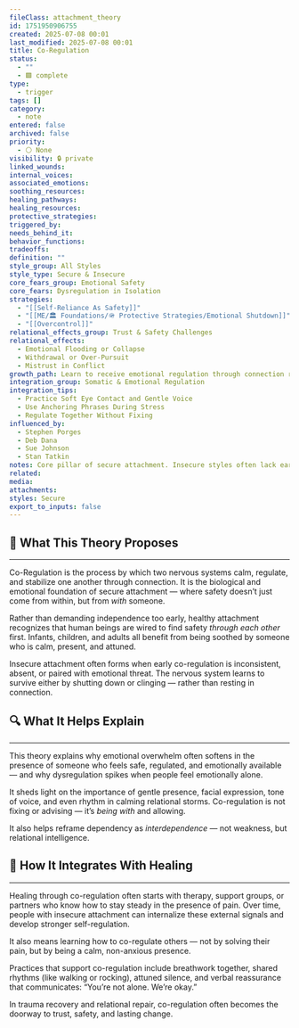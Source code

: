 ```yaml
---
fileClass: attachment_theory
id: 1751950906755
created: 2025-07-08 00:01
last_modified: 2025-07-08 00:01
title: Co-Regulation
status:
  - ""
  - 🟩 complete
type:
  - trigger
tags: []
category:
  - note
entered: false
archived: false
priority:
  - ⚪ None
visibility: 🔒 private
linked_wounds: 
internal_voices: 
associated_emotions: 
soothing_resources: 
healing_pathways: 
healing_resources: 
protective_strategies: 
triggered_by: 
needs_behind_it: 
behavior_functions: 
tradeoffs: 
definition: ""
style_group: All Styles
style_type: Secure & Insecure
core_fears_group: Emotional Safety
core_fears: Dysregulation in Isolation
strategies:
  - "[[Self-Reliance As Safety]]"
  - "[[ME/🏛️ Foundations/🪖 Protective Strategies/Emotional Shutdown]]"
  - "[[Overcontrol]]"
relational_effects_group: Trust & Safety Challenges
relational_effects:
  - Emotional Flooding or Collapse
  - Withdrawal or Over-Pursuit
  - Mistrust in Conflict
growth_path: Learn to receive emotional regulation through connection rather than avoidance, control, or self-isolation. Practice mutual grounding in moments of rupture or overwhelm.
integration_group: Somatic & Emotional Regulation
integration_tips:
  - Practice Soft Eye Contact and Gentle Voice
  - Use Anchoring Phrases During Stress
  - Regulate Together Without Fixing
influenced_by:
  - Stephen Porges
  - Deb Dana
  - Sue Johnson
  - Stan Tatkin
notes: Core pillar of secure attachment. Insecure styles often lack early co-regulation, leading to dysregulated or self-contained strategies for managing distress.
related: 
media: 
attachments: 
styles: Secure
export_to_inputs: false
---
```


## 🧠 What This Theory Proposes
---
Co-Regulation is the process by which two nervous systems calm, regulate, and stabilize one another through connection. It is the biological and emotional foundation of secure attachment — where safety doesn’t just come from within, but from *with* someone.

Rather than demanding independence too early, healthy attachment recognizes that human beings are wired to find safety *through each other* first. Infants, children, and adults all benefit from being soothed by someone who is calm, present, and attuned.

Insecure attachment often forms when early co-regulation is inconsistent, absent, or paired with emotional threat. The nervous system learns to survive either by shutting down or clinging — rather than resting in connection.

## 🔍 What It Helps Explain
---
This theory explains why emotional overwhelm often softens in the presence of someone who feels safe, regulated, and emotionally available — and why dysregulation spikes when people feel emotionally alone.

It sheds light on the importance of gentle presence, facial expression, tone of voice, and even rhythm in calming relational storms. Co-regulation is not fixing or advising — it’s *being with* and allowing.

It also helps reframe dependency as *interdependence* — not weakness, but relational intelligence.

## 🧩 How It Integrates With Healing
---
Healing through co-regulation often starts with therapy, support groups, or partners who know how to stay steady in the presence of pain. Over time, people with insecure attachment can internalize these external signals and develop stronger self-regulation.

It also means learning how to co-regulate others — not by solving their pain, but by being a calm, non-anxious presence. 

Practices that support co-regulation include breathwork together, shared rhythms (like walking or rocking), attuned silence, and verbal reassurance that communicates: “You’re not alone. We’re okay.”

In trauma recovery and relational repair, co-regulation often becomes the doorway to trust, safety, and lasting change.
